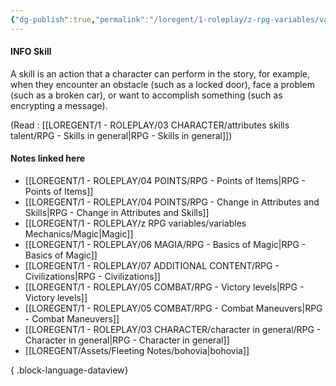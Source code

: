 ```yaml
---
{"dg-publish":true,"permalink":"/loregent/1-roleplay/z-rpg-variables/variables-mechanics/skill/"}
---
```


#### INFO Skill

A skill is an action that a character can perform in the story, for example, when they encounter an obstacle (such as a locked door), face a problem (such as a broken car), or want to accomplish something (such as encrypting a message).

(Read : [[LOREGENT/1 - ROLEPLAY/03 CHARACTER/attributes skills talent/RPG - Skills in general\|RPG - Skills in general]])
#### Notes linked here
- [[LOREGENT/1 - ROLEPLAY/04 POINTS/RPG - Points of Items\|RPG - Points of Items]]
- [[LOREGENT/1 - ROLEPLAY/04 POINTS/RPG - Change in Attributes and Skills\|RPG - Change in Attributes and Skills]]
- [[LOREGENT/1 - ROLEPLAY/z RPG variables/variables Mechanics/Magic\|Magic]]
- [[LOREGENT/1 - ROLEPLAY/06 MAGIA/RPG - Basics of Magic\|RPG - Basics of Magic]]
- [[LOREGENT/1 - ROLEPLAY/07 ADDITIONAL CONTENT/RPG - Civilizations\|RPG - Civilizations]]
- [[LOREGENT/1 - ROLEPLAY/05 COMBAT/RPG - Victory levels\|RPG - Victory levels]]
- [[LOREGENT/1 - ROLEPLAY/05 COMBAT/RPG - Combat Maneuvers\|RPG - Combat Maneuvers]]
- [[LOREGENT/1 - ROLEPLAY/03 CHARACTER/character in general/RPG - Character in general\|RPG - Character in general]]
- [[LOREGENT/Assets/Fleeting Notes/bohovia\|bohovia]]

{ .block-language-dataview}

